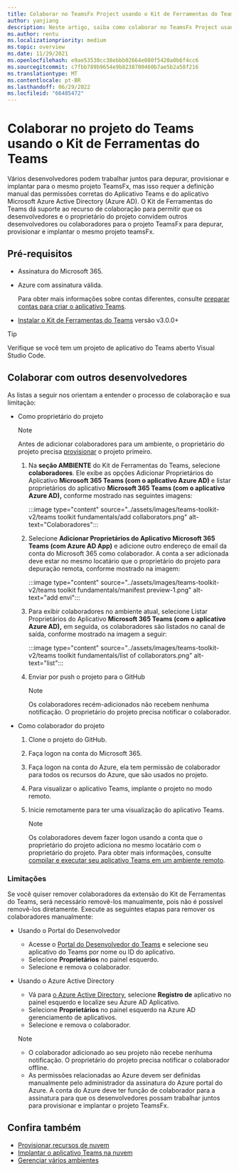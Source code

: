 ```yaml
---
title: Colaborar no TeamsFx Project usando o Kit de Ferramentas do Teams
author: yanjiang
description: Neste artigo, saiba como colaborar no TeamsFx Project usando o Kit de Ferramentas do Teams e colaborar com outros desenvolvedores.
ms.author: rentu
ms.localizationpriority: medium
ms.topic: overview
ms.date: 11/29/2021
ms.openlocfilehash: e9ae53530cc38ebbb02664e080f5420a0b6f4cc6
ms.sourcegitcommit: c7fbb789b9654e9b8238700460b7ae5b2a58f216
ms.translationtype: MT
ms.contentlocale: pt-BR
ms.lasthandoff: 06/29/2022
ms.locfileid: "66485472"
---
```

# <a name="collaborate-on-teams-project-using-teams-toolkit"></a>Colaborar no projeto do Teams usando o Kit de Ferramentas do Teams

Vários desenvolvedores podem trabalhar juntos para depurar, provisionar e implantar para o mesmo projeto TeamsFx, mas isso requer a definição manual das permissões corretas do Aplicativo Teams e do aplicativo Microsoft Azure Active Directory (Azure AD). O Kit de Ferramentas do Teams dá suporte ao recurso de colaboração para permitir que os desenvolvedores e o proprietário do projeto convidem outros desenvolvedores ou colaboradores para o projeto TeamsFx para depurar, provisionar e implantar o mesmo projeto teamsFx.

## <a name="prerequisites"></a>Pré-requisitos

* Assinatura do Microsoft 365.
* Azure com assinatura válida.
  
  Para obter mais informações sobre contas diferentes, consulte [preparar contas para criar o aplicativo Teams](accounts.md).

* [Instalar o Kit de Ferramentas do Teams](https://marketplace.visualstudio.com/items?itemName=TeamsDevApp.ms-teams-vscode-extension) versão v3.0.0+

> [!TIP]
> Verifique se você tem um projeto de aplicativo do Teams aberto Visual Studio Code.

## <a name="collaborate-with-other-developers"></a>Colaborar com outros desenvolvedores

As listas a seguir nos orientam a entender o processo de colaboração e sua limitação:

* Como proprietário do projeto

  > [!NOTE]
  > Antes de adicionar colaboradores para um ambiente, o proprietário do projeto precisa [provisionar](provision.md) o projeto primeiro.

  1. Na **seção AMBIENTE** do Kit de Ferramentas do Teams, selecione **colaboradores**. Ele exibe as opções Adicionar Proprietários do Aplicativo **Microsoft 365 Teams (com o aplicativo Azure AD)** e listar proprietários do aplicativo **Microsoft 365 Teams (com o aplicativo Azure AD),** conforme mostrado nas seguintes imagens:

     :::image type="content" source="../assets/images/teams-toolkit-v2/teams toolkit fundamentals/add collaborators.png" alt-text="Colaboradores":::

  2. Selecione **Adicionar Proprietários do Aplicativo Microsoft 365 Teams (com Azure AD App)** e adicione outro endereço de email da conta do Microsoft 365 como colaborador. A conta a ser adicionada deve estar no mesmo locatário que o proprietário do projeto para depuração remota, conforme mostrado na imagem:

     :::image type="content" source="../assets/images/teams-toolkit-v2/teams toolkit fundamentals/manifest preview-1.png" alt-text="add envi":::

  3. Para exibir colaboradores no ambiente atual, selecione Listar Proprietários do Aplicativo **Microsoft 365 Teams (com o aplicativo Azure AD),** em seguida, os colaboradores são listados no canal de saída, conforme mostrado na imagem a seguir:

     :::image type="content" source="../assets/images/teams-toolkit-v2/teams toolkit fundamentals/list of collaborators.png" alt-text="list":::

  4. Enviar por push o projeto para o GitHub

     > [!NOTE]
     > Os colaboradores recém-adicionados não recebem nenhuma notificação. O proprietário do projeto precisa notificar o colaborador.

* Como colaborador do projeto

  1. Clone o projeto do GitHub.
  2. Faça logon na conta do Microsoft 365.
  3. Faça logon na conta do Azure, ela tem permissão de colaborador para todos os recursos do Azure, que são usados no projeto.
  4. Para visualizar o aplicativo Teams, implante o projeto no modo remoto.
  5. Inicie remotamente para ter uma visualização do aplicativo Teams.

     > [!NOTE]
     > Os colaboradores devem fazer logon usando a conta que o proprietário do projeto adiciona no mesmo locatário com o proprietário do projeto. Para obter mais informações, consulte [compilar e executar seu aplicativo Teams em um ambiente remoto](/microsoftteams/platform/sbs-gs-javascript?tabs=vscode%2Cvsc%2Cviscode%2Cvcode&tutorial-step=3&branch).

### <a name="limitations"></a>Limitações

Se você quiser remover colaboradores da extensão do Kit de Ferramentas do Teams, será necessário removê-los manualmente, pois não é possível removê-los diretamente. Execute as seguintes etapas para remover os colaboradores manualmente:

* Usando o Portal do Desenvolvedor

  * Acesse o [Portal do Desenvolvedor do Teams](https://dev.teams.microsoft.com/home) e selecione seu aplicativo do Teams por nome ou ID do aplicativo.
  * Selecione **Proprietários** no painel esquerdo.
  * Selecione e remova o colaborador.

* Usando o Azure Active Directory

  * Vá para [o Azure Active Directory](https://ms.portal.azure.com/#blade/Microsoft_AAD_IAM/ActiveDirectoryMenuBlade/RegisteredApps), selecione **Registro de** aplicativo no painel esquerdo e localize seu Azure AD Aplicativo.
  * Selecione **Proprietários** no painel esquerdo na Azure AD gerenciamento de aplicativos.
  * Selecione e remova o colaborador.

   > [!NOTE]
   >
   > * O colaborador adicionado ao seu projeto não recebe nenhuma notificação. O proprietário do projeto precisa notificar o colaborador offline.
   > * As permissões relacionadas ao Azure devem ser definidas manualmente pelo administrador da assinatura do Azure portal do Azure. A conta do Azure deve ter função de colaborador para a assinatura para que os desenvolvedores possam trabalhar juntos para provisionar e implantar o projeto TeamsFx.

## <a name="see-also"></a>Confira também

* [Provisionar recursos de nuvem](provision.md)
* [Implantar o aplicativo Teams na nuvem](deploy.md)
* [Gerenciar vários ambientes](TeamsFx-multi-env.md)
